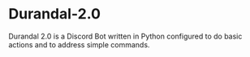 # Durandal-2.0
Durandal 2.0 is a Discord Bot written in Python configured to do basic actions and to address simple commands.
